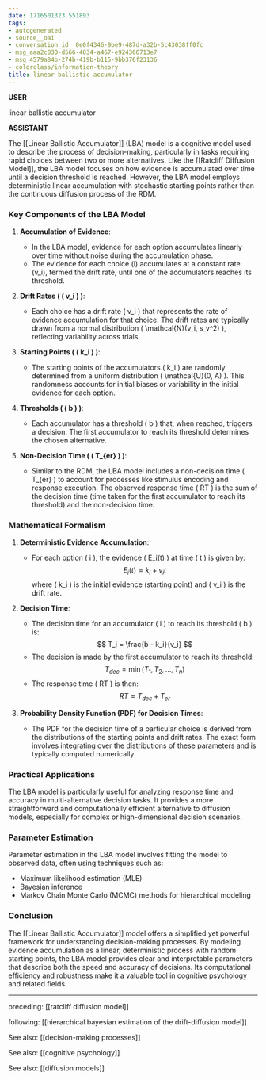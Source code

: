 ```yaml
---
date: 1716501323.551893
tags:
- autogenerated
- source__oai
- conversation_id__0e0f4346-9be9-487d-a32b-5c43038ff0fc
- msg_aaa2c830-d566-4834-a467-e924366713e7
- msg_4579a84b-274b-419b-b115-9bb376f23136
- colorclass/information-theory
title: linear ballistic accumulator
---
```


**USER**

linear ballistic accumulator


**ASSISTANT**

The [[Linear Ballistic Accumulator]] (LBA) model is a cognitive model used to describe the process of decision-making, particularly in tasks requiring rapid choices between two or more alternatives. Like the [[Ratcliff Diffusion Model]], the LBA model focuses on how evidence is accumulated over time until a decision threshold is reached. However, the LBA model employs deterministic linear accumulation with stochastic starting points rather than the continuous diffusion process of the RDM.

### Key Components of the LBA Model

1. **Accumulation of Evidence**:
   - In the LBA model, evidence for each option accumulates linearly over time without noise during the accumulation phase.
   - The evidence for each choice \(i\) accumulates at a constant rate \(v_i\), termed the drift rate, until one of the accumulators reaches its threshold.

2. **Drift Rates ( \( v_i \) )**:
   - Each choice has a drift rate \( v_i \) that represents the rate of evidence accumulation for that choice. The drift rates are typically drawn from a normal distribution \( \mathcal{N}(v_i, s_v^2) \), reflecting variability across trials.

3. **Starting Points ( \( k_i \) )**:
   - The starting points of the accumulators \( k_i \) are randomly determined from a uniform distribution \( \mathcal{U}(0, A) \). This randomness accounts for initial biases or variability in the initial evidence for each option.

4. **Thresholds ( \( b \) )**:
   - Each accumulator has a threshold \( b \) that, when reached, triggers a decision. The first accumulator to reach its threshold determines the chosen alternative.
   
5. **Non-Decision Time ( \( T_{er} \) )**:
   - Similar to the RDM, the LBA model includes a non-decision time \( T_{er} \) to account for processes like stimulus encoding and response execution. The observed response time \( RT \) is the sum of the decision time (time taken for the first accumulator to reach its threshold) and the non-decision time.

### Mathematical Formalism

1. **Deterministic Evidence Accumulation**:
   - For each option \( i \), the evidence \( E_i(t) \) at time \( t \) is given by:
     $$ E_i(t) = k_i + v_i t $$
     where \( k_i \) is the initial evidence (starting point) and \( v_i \) is the drift rate.

2. **Decision Time**:
   - The decision time for an accumulator \( i \) to reach its threshold \( b \) is:
     $$ T_i = \frac{b - k_i}{v_i} $$
   - The decision is made by the first accumulator to reach its threshold:
     $$ T_{dec} = \min(T_1, T_2, \ldots, T_n) $$
   - The response time \( RT \) is then:
     $$ RT = T_{dec} + T_{er} $$

3. **Probability Density Function (PDF) for Decision Times**:
   - The PDF for the decision time of a particular choice is derived from the distributions of the starting points and drift rates. The exact form involves integrating over the distributions of these parameters and is typically computed numerically.

### Practical Applications

The LBA model is particularly useful for analyzing response time and accuracy in multi-alternative decision tasks. It provides a more straightforward and computationally efficient alternative to diffusion models, especially for complex or high-dimensional decision scenarios.

### Parameter Estimation

Parameter estimation in the LBA model involves fitting the model to observed data, often using techniques such as:
- Maximum likelihood estimation (MLE)
- Bayesian inference
- Markov Chain Monte Carlo (MCMC) methods for hierarchical modeling

### Conclusion

The [[Linear Ballistic Accumulator]] model offers a simplified yet powerful framework for understanding decision-making processes. By modeling evidence accumulation as a linear, deterministic process with random starting points, the LBA model provides clear and interpretable parameters that describe both the speed and accuracy of decisions. Its computational efficiency and robustness make it a valuable tool in cognitive psychology and related fields.


---

preceding: [[ratcliff diffusion model]]  


following: [[hierarchical bayesian estimation of the drift-diffusion model]]

See also: [[decision-making processes]]


See also: [[cognitive psychology]]


See also: [[diffusion models]]